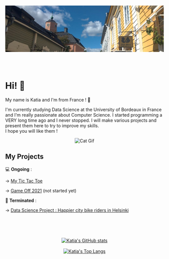 ![Photo of Porvoo, Helsinki](https://github.com/kchardon/kchardon/blob/main/banniere.jpg "Photo of Porvoo, Helsinki")

<br><br>
# Hi! :cherry_blossom:
My name is Katia and I'm from France ! 👋
  
I'm currently studying Data Science at the University of Bordeaux in France and I'm really passionate about Computer Science.
I started programming a VERY long time ago and I never stopped. I will make various projects and present them here to try to improve my skills.  
I hope you will like them !

<p align="center">
  <img src="https://c.tenor.com/ADcgmw_-C9QAAAAi/screen-computer-games.gif", title="Cat Gif", alt="Cat Gif">
</p>

## My Projects
  
:computer: **Ongoing** :

-> [My Tic Tac Toe](https://github.com/kchardon/TIC-TAC-TOE)

-> [Game Off 2021](https://itch.io/jam/game-off-2021) (not started yet)  

:open_file_folder: **Terminated** :

-> [Data Science Project : Happier city bike riders in Helsinki](https://github.com/kchardon/Data-Science-Project)   
  
<br/><br/><br/>  
<p align="center">
  <a href="https://github.com/anuraghazra/github-readme-stats"><img src="https://github-readme-stats.vercel.app/api?username=kchardon&show_icons=true&theme=dracula", title="Katia's GitHub stats", alt="Katia's GitHub stats"></a><br><br>
  <a href="https://github.com/anuraghazra/github-readme-stats"><img src="https://github-readme-stats.vercel.app/api/top-langs/?username=kchardon&layout=compact", title="Katia's Top Langs", alt="Katia's Top Langs"></a>
</p>
   
